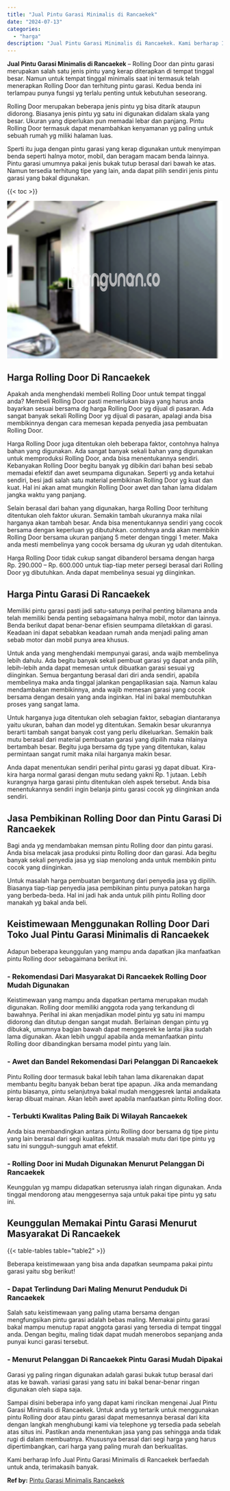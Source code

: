 ```yaml
---
title: "Jual Pintu Garasi Minimalis di Rancaekek"
date: "2024-07-13"
categories: 
  - "harga"
description: "Jual Pintu Garasi Minimalis di Rancaekek. Kami berharap Info Jual Pintu Garasi Minimalis di Rancaekek berfaedah untuk anda, terimakasih banyak...."
---
```


**Jual Pintu Garasi Minimalis di Rancaekek** – Rolling Door dan pintu garasi merupakan salah satu jenis pintu yang kerap diterapkan di tempat tinggal besar. Namun untuk tempat tinggal minimalis saat ini termasuk telah menerapkan Rolling Door dan terhitung pintu garasi. Kedua benda ini terlampau punya fungsi yg terlalu penting untuk kebutuhan seseorang.

Rolling Door merupakan beberapa jenis pintu yg bisa ditarik ataupun didorong. Biasanya jenis pintu yg satu ini digunakan didalam skala yang besar. Ukuran yang diperlukan pun memadai lebar dan panjang. Pintu Rolling Door termasuk dapat menambahkan kenyamanan yg paling untuk sebuah rumah yg miliki halaman luas.

Sperti itu juga dengan pintu garasi yang kerap digunakan untuk menyimpan benda seperti halnya motor, mobil, dan beragam macam benda lainnya. Pintu garasi umumnya pakai jenis bukak tutup berasal dari bawah ke atas. Namun tersedia terhitung tipe yang lain, anda dapat pilih sendiri jenis pintu garasi yang bakal digunakan.

{{< toc >}}

![Jual Pintu Garasi Minimalis di Rancaekek](/images/pintu-garasi-57.png)

## Harga Rolling Door Di Rancaekek

Apakah anda menghendaki membeli Rolling Door untuk tempat tinggal anda? Membeli Rolling Door pasti memerlukan biaya yang harus anda bayarkan sesuai bersama dg harga Rolling Door yg dijual di pasaran. Ada sangat banyak sekali Rolling Door yg dijual di pasaran, apalagi anda bisa membikinnya dengan cara memesan kepada penyedia jasa pembuatan Rolling Door.

Harga Rolling Door juga ditentukan oleh beberapa faktor, contohnya halnya bahan yang digunakan. Ada sangat banyak sekali bahan yang digunakan untuk memproduksi Rolling Door, anda bisa menentukannya sendiri. Kebanyakan Rolling Door begitu banyak yg dibikin dari bahan besi sebab memadai efektif dan awet seumpama digunakan. Seperti yg anda ketahui sendiri, besi jadi salah satu material pembikinan Rolling Door yg kuat dan kuat. Hal ini akan amat mungkin Rolling Door awet dan tahan lama didalam jangka waktu yang panjang.

Selain berasal dari bahan yang digunakan, harga Rolling Door terhitung ditentukan oleh faktor ukuran. Semakin tambah ukurannya maka nilai harganya akan tambah besar. Anda bisa menentukannya sendiri yang cocok bersama dengan keperluan yg dibutuhkan. contohnya anda akan membikin Rolling Door bersama ukuran panjang 5 meter dengan tinggi 1 meter. Maka anda mesti membelinya yang cocok bersama dg ukuran yg udah ditentukan.

Harga Rolling Door tidak cukup sangat dibanderol bersama dengan harga Rp. 290.000 – Rp. 600.000 untuk tiap-tiap meter persegi berasal dari Rolling Door yg dibutuhkan. Anda dapat membelinya sesuai yg diinginkan.

## Harga Pintu Garasi Di Rancaekek

Memiliki pintu garasi pasti jadi satu-satunya perihal penting bilamana anda telah memiliki benda penting sebagaimana halnya mobil, motor dan lainnya. Benda berikut dapat benar-benar efisien seumpama diletakkan di garasi. Keadaan ini dapat sebabkan keadaan rumah anda menjadi paling aman sebab motor dan mobil punya area khusus.

Untuk anda yang menghendaki mempunyai garasi, anda wajib membelinya lebih dahulu. Ada begitu banyak sekali pembuat garasi yg dapat anda pilih, lebih-lebih anda dapat memesan untuk dibuatkan garasi sesuai yg diinginkan. Semua bergantung berasal dari diri anda sendiri, apabila membelinya maka anda tinggal jalankan pengaplikasian saja. Namun kalau mendambakan membikinnya, anda wajib memesan garasi yang cocok bersama dengan desain yang anda inginkan. Hal ini bakal membutuhkan proses yang sangat lama.

Untuk harganya juga ditentukan oleh sebagian faktor, sebagian diantaranya yaitu ukuran, bahan dan model yg ditentukan. Semakin besar ukurannya berarti tambah sangat banyak cost yang perlu dikeluarkan. Semakin baik mutu berasal dari material pembuatan garasi yang dipilih maka nilainya bertambah besar. Begitu juga bersama dg type yang ditentukan, kalau permintaan sangat rumit maka nilai harganya makin besar.

Anda dapat menentukan sendiri perihal pintu garasi yg dapat dibuat. Kira-kira harga normal garasi dengan mutu sedang yakni Rp. 1 jutaan. Lebih kurangnya harga garasi pintu ditentukan oleh aspek tersebut. Anda bisa menentukannya sendiri ingin belanja pintu garasi cocok yg diinginkan anda sendiri.

## Jasa Pembikinan Rolling Door dan Pintu Garasi Di Rancaekek

Bagi anda yg mendambakan memsan pintu Rolling door dan pintu garasi. Anda bisa melacak jasa produksi pintu Rolling door dan garasi. Ada begitu banyak sekali penyedia jasa yg siap menolong anda untuk membikin pintu cocok yang diinginkan.

Untuk masalah harga pembuatan bergantung dari penyedia jasa yg dipilih. Biasanya tiap-tiap penyedia jasa pembikinan pintu punya patokan harga yang berbeda-beda. Hal ini jadi hak anda untuk pilih pintu Rolling door manakah yg bakal anda beli.

## Keistimewaan Menggunakan Rolling Door Dari Toko Jual Pintu Garasi Minimalis di Rancaekek

Adapun beberapa keunggulan yang mampu anda dapatkan jika manfaatkan pintu Rolling door sebagaimana berikut ini.

### \- Rekomendasi Dari Masyarakat Di Rancaekek Rolling Door Mudah Digunakan

Keistimewaan yang mampu anda dapatkan pertama merupakan mudah digunakan. Rolling door memiliki anggota roda yang terkandung di bawahnya. Perihal ini akan menjadikan model pintu yg satu ini mampu didorong dan ditutup dengan sangat mudah. Berlainan dengan pintu yg dibukak, umumnya bagian bawah dapat menggesrek ke lantai jika sudah lama digunakan. Akan lebih unggul apabila anda memanfaatkan pintu Rolling door dibandingkan bersama model pintu yang lain.

### \- Awet dan Bandel Rekomendasi Dari Pelanggan Di Rancaekek

Pintu Rolling door termasuk bakal lebih tahan lama dikarenakan dapat membantu begitu banyak beban berat tipe apapun. Jika anda memandang pintu biasanya, pintu selanjutnya bakal mudah menggesrek lantai andaikata kerap dibuat mainan. Akan lebih awet apabila manfaatkan pintu Rolling door.

### \- Terbukti Kwalitas Paling Baik Di Wilayah Rancaekek

Anda bisa membandingkan antara pintu Rolling door bersama dg tipe pintu yang lain berasal dari segi kualitas. Untuk masalah mutu dari tipe pintu yg satu ini sungguh-sungguh amat efektif.

### \- Rolling Door ini Mudah Digunakan Menurut Pelanggan Di Rancaekek

Keunggulan yg mampu didapatkan seterusnya ialah ringan digunakan. Anda tinggal mendorong atau menggesernya saja untuk pakai tipe pintu yg satu ini.

## Keunggulan Memakai Pintu Garasi Menurut Masyarakat Di Rancaekek

{{< table-tables table="table2" >}}

Beberapa keistimewaan yang bisa anda dapatkan seumpama pakai pintu garasi yaitu sbg berikut!

### \- Dapat Terlindung Dari Maling Menurut Penduduk Di Rancaekek

Salah satu keistimewaan yang paling utama bersama dengan mengfungsikan pintu garasi adalah bebas maling. Memakai pintu garasi bakal mampu menutup rapat anggota garasi yang tersedia di tempat tinggal anda. Dengan begitu, maling tidak dapat mudah menerobos sepanjang anda punyai kunci garasi tersebut.

### \- Menurut Pelanggan Di Rancaekek Pintu Garasi Mudah Dipakai

Garasi yg paling ringan digunakan adalah garasi bukak tutup berasal dari atas ke bawah. variasi garasi yang satu ini bakal benar-benar ringan digunakan oleh siapa saja.

Sampai disini beberapa info yang dapat kami rincikan mengenai Jual Pintu Garasi Minimalis di Rancaekek. Untuk anda yg tertarik untuk menggunakan pintu Rolling door atau pintu garasi dapat memesannya berasal dari kita dengan langkah menghubungi kami via telephone yg tersedia pada sebelah atas situs ini. Pastikan anda menentukan jasa yang pas sehingga anda tidak rugi di dalam membuatnya. Khususnya berasal dari segi harga yang harus dipertimbangkan, cari harga yang paling murah dan berkualitas.

Kami berharap Info Jual Pintu Garasi Minimalis di Rancaekek berfaedah untuk anda, terimakasih banyak.

**Ref by:** [Pintu Garasi Minimalis Rancaekek](https://id.wikipedia.org/wiki/Pintu)
